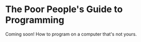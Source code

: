 # The Poor People's Guide to Programming

Coming soon! How to program on a computer that's not yours.
